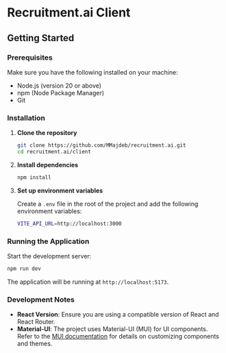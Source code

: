 # Recruitment.ai Client

## Getting Started

### Prerequisites

Make sure you have the following installed on your machine:

- Node.js (version 20 or above)
- npm (Node Package Manager)
- Git

### Installation

1. **Clone the repository**

   ```sh
   git clone https://github.com/MMajdeb/recruitment.ai.git
   cd recruitment.ai/client
   ```

2. **Install dependencies**

   ```sh
   npm install
   ```

3. **Set up environment variables**

   Create a `.env` file in the root of the project and add the following environment variables:

   ```sh
   VITE_API_URL=http://localhost:3000
   ```

### Running the Application

Start the development server:

```sh
npm run dev
```

The application will be running at `http://localhost:5173`.

### Development Notes

- **React Version**: Ensure you are using a compatible version of React and React Router.
- **Material-UI**: The project uses Material-UI (MUI) for UI components. Refer to the [MUI documentation](https://mui.com/) for details on customizing components and themes.
